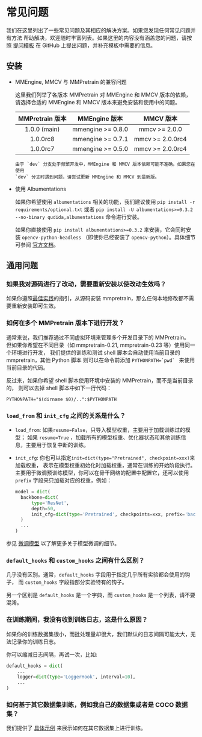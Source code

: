 # 常见问题

我们在这里列出了一些常见问题及其相应的解决方案。如果您发现任何常见问题并有方法
帮助解决，欢迎随时丰富列表。如果这里的内容没有涵盖您的问题，请按照
[提问模板](https://github.com/open-mmlab/mmpretrain/issues/new/choose)
在 GitHub 上提出问题，并补充模板中需要的信息。

## 安装

- MMEngine, MMCV 与 MMPretrain 的兼容问题

  这里我们列举了各版本 MMPretrain 对 MMEngine 和 MMCV 版本的依赖，请选择合适的 MMEngine 和 MMCV 版本来避免安装和使用中的问题。

  | MMPretrain 版本 |   MMEngine 版本   |    MMCV 版本     |
  | :-------------: | :---------------: | :--------------: |
  |  1.0.0 (main)   | mmengine >= 0.8.0 |  mmcv >= 2.0.0   |
  |    1.0.0rc8     | mmengine >= 0.7.1 | mmcv >= 2.0.0rc4 |
  |    1.0.0rc7     | mmengine >= 0.5.0 | mmcv >= 2.0.0rc4 |

  ```{note}
  由于 `dev` 分支处于频繁开发中，MMEngine 和 MMCV 版本依赖可能不准确。如果您在使用
  `dev` 分支时遇到问题，请尝试更新 MMEngine 和 MMCV 到最新版。
  ```

- 使用 Albumentations

  如果你希望使用 `albumentations` 相关的功能，我们建议使用 `pip install -r requirements/optional.txt` 或者
  `pip install -U albumentations>=0.3.2 --no-binary qudida,albumentations` 命令进行安装。

  如果你直接使用 `pip install albumentations>=0.3.2` 来安装，它会同时安装 `opencv-python-headless`
  （即使你已经安装了 `opencv-python`）。具体细节可参阅
  [官方文档](https://albumentations.ai/docs/getting_started/installation/#note-on-opencv-dependencies)。

## 通用问题

### 如果我对源码进行了改动，需要重新安装以使改动生效吗？

如果你遵照[最佳实践](../get_started.md#最佳实践)的指引，从源码安装 mmpretrain，那么任何本地修改都不需要重新安装即可生效。

### 如何在多个 MMPretrain 版本下进行开发？

通常来说，我们推荐通过不同虚拟环境来管理多个开发目录下的 MMPretrain。
但如果你希望在不同目录（如 mmpretrain-0.21, mmpretrain-0.23 等）使用同一个环境进行开发，
我们提供的训练和测试 shell 脚本会自动使用当前目录的 mmpretrain，其他 Python 脚本
则可以在命令前添加 `` PYTHONPATH=`pwd`  `` 来使用当前目录的代码。

反过来，如果你希望 shell 脚本使用环境中安装的 MMPretrain，而不是当前目录的，
则可以去掉 shell 脚本中如下一行代码：

```shell
PYTHONPATH="$(dirname $0)/..":$PYTHONPATH
```

### `load_from` 和 `init_cfg` 之间的关系是什么？

- `load_from`: 如果`resume=False`，只导入模型权重，主要用于加载训练过的模型；
  如果 `resume=True` ，加载所有的模型权重、优化器状态和其他训练信息，主要用于恢复中断的训练。

- `init_cfg`: 你也可以指定`init=dict(type="Pretrained", checkpoint=xxx)`来加载权重，
  表示在模型权重初始化时加载权重，通常在训练的开始阶段执行。
  主要用于微调预训练模型，你可以在骨干网络的配置中配置它，还可以使用 `prefix` 字段来只加载对应的权重，例如：

  ```python
  model = dict(
    backbone=dict(
        type='ResNet',
        depth=50,
        init_cfg=dict(type='Pretrained', checkpoints=xxx, prefix='backbone'),
    )
    ...
  )
  ```

参见 [微调模型](./finetune_custom_dataset.md) 以了解更多关于模型微调的细节。

### `default_hooks` 和 `custom_hooks` 之间有什么区别？

几乎没有区别。通常，`default_hooks` 字段用于指定几乎所有实验都会使用的钩子，
而 `custom_hooks` 字段指部分实验特有的钩子。

另一个区别是 `default_hooks` 是一个字典，而 `custom_hooks` 是一个列表，请不要混淆。

### 在训练期间，我没有收到训练日志，这是什么原因？

如果你的训练数据集很小，而批处理量却很大，我们默认的日志间隔可能太大，无法记录你的训练日志。

你可以缩减日志间隔，再试一次，比如:

```python
default_hooks = dict(
    ...
    logger=dict(type='LoggerHook', interval=10),
    ...
)
```

### 如何基于其它数据集训练，例如我自己的数据集或者是 COCO 数据集？

我们提供了 [具体示例](./pretrain_custom_dataset.md) 来展示如何在其它数据集上进行训练。

